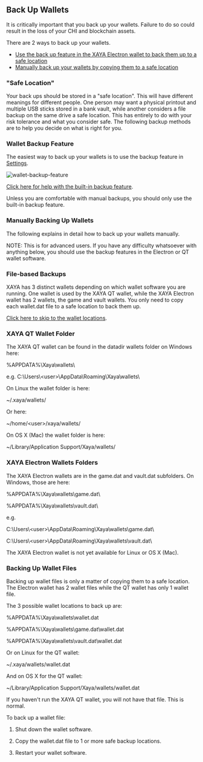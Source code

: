## Back Up Wallets

It is critically important that you back up your wallets. Failure to do so could 
result in the loss of your CHI and blockchain assets.

There are 2 ways to back up your wallets.

* [Use the back up feature in the XAYA Electron wallet to back them up to a safe 
location](#backing-up-your-wallets) 
* [Manually back up your wallets by copying them to a safe 
location](#manually-backing-up-wallets) 

### "Safe Location"

Your back ups should be stored in a "safe location". This will have different 
meanings for different people. One person may want a physical printout and 
multiple USB sticks stored in a bank vault, while another considers a file 
backup on the same drive a safe location. This has entirely to do with your risk 
tolerance and what you consider safe. The following backup methods are to help 
you decide on what is right for you.

### Wallet Backup Feature

The easiest way to back up your wallets is to use the backup feature in 
[Settings](#settings).

![wallet-backup-feature](img/wallet-backup-feature.png)

[Click here for help with the built-in backup 
feature](#backing-up-your-wallets).

<aside class="warning">Unless you are comfortable with manual backups, you should only use the built-in backup feature.</aside>

### Manually Backing Up Wallets

The following explains in detail how to back up your wallets manually.

<aside class="warning">NOTE: This is for advanced users. If you have any difficulty whatsoever with 
anything below, you should use the backup features in the Electron or QT wallet 
software.</aside>

### File-based Backups

XAYA has 3 distinct wallets depending on which wallet software you are running. 
One wallet is used by the XAYA QT wallet, while the XAYA Electron wallet has 2 
wallets, the game and vault wallets. You only need to copy each wallet.dat file 
to a safe location to back them up.

[Click here to skip to the wallet 
locations](#xaya-qt-wallet-folder).

### XAYA QT Wallet Folder

The XAYA QT wallet can be found in the datadir wallets folder on Windows here:

%APPDATA%\\Xaya\\wallets\\

e.g. C:\\Users\\\<user>\\AppData\\Roaming\\Xaya\\wallets\\

On Linux the wallet folder is here:

~/.xaya/wallets/

Or here:

~/home/\<user>/xaya/wallets/

On OS X (Mac) the wallet folder is here:

~/Library/Application Support/Xaya/wallets/

### XAYA Electron Wallets Folders

The XAYA Electron wallets are in the game.dat and vault.dat subfolders. On 
Windows, those are here:

%APPDATA%\\Xaya\\wallets\\game.dat\\

%APPDATA%\\Xaya\\wallets\\vault.dat\\

e.g.

C:\\Users\\\<user>\\AppData\\Roaming\\Xaya\\wallets\\game.dat\\

C:\\Users\\\<user>\\AppData\\Roaming\\Xaya\\wallets\\vault.dat\\

The XAYA Electron wallet is not yet available for Linux or OS X (Mac).

### Backing Up Wallet Files

Backing up wallet files is only a matter of copying them to a safe location. The 
Electron wallet has 2 wallet files while the QT wallet has only 1 wallet file.

The 3 possible wallet locations to back up are:

%APPDATA%\\Xaya\\wallets\\wallet.dat

%APPDATA%\\Xaya\\wallets\\game.dat\\wallet.dat

%APPDATA%\\Xaya\\wallets\\vault.dat\\wallet.dat

Or on Linux for the QT wallet:

~/.xaya/wallets/wallet.dat

And on OS X for the QT wallet:

~/Library/Application Support/Xaya/wallets/wallet.dat

If you haven't run the XAYA QT wallet, you will not have that file. This is 
normal.

To back up a wallet file:

1. Shut down the wallet software.

2. Copy the wallet.dat file to 1 or more safe backup locations.

3. Restart your wallet software.


